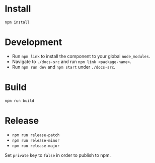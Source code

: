 # Install
`npm install`

# Development
* Run `npm link` to install the component to your global `node_modules`.
* Navigate to `./docs-src` and run `npm link <package-name>`.
* Run `npm run dev` and `npm start` under `./docs-src`.

# Build
`npm run build`

# Release
* `npm run release-patch`
* `npm run release-minor`
* `npm run release-major`

Set `private` key to `false` in order to publish to npm.
